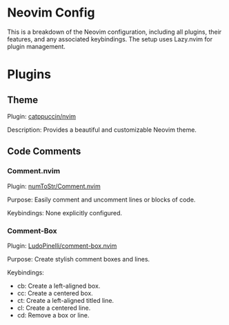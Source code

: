 # Neovim Config
This is a breakdown of the Neovim configuration, including all plugins,
their features, and any associated keybindings. The setup uses 
Lazy.nvim for plugin management.

# Plugins

## Theme 

Plugin: [catppuccin/nvim](https://github.com/catppuccin/nvim)

Description: Provides a beautiful and customizable Neovim theme.

## Code Comments

### Comment.nvim

Plugin: [numToStr/Comment.nvim](https://github.com/numToStr/Comment.nvim)

Purpose: Easily comment and uncomment lines or blocks of code.

Keybindings: None explicitly configured.

### Comment-Box

Plugin: [LudoPinelli/comment-box.nvim](https://github.com/LudoPinelli/comment-box.nvim)

Purpose: Create stylish comment boxes and lines.

Keybindings:
- <leader>cb: Create a left-aligned box.
- <leader>cc: Create a centered box.
- <leader>ct: Create a left-aligned titled line.
- <leader>cl: Create a centered line.
- <leader>cd: Remove a box or line.
